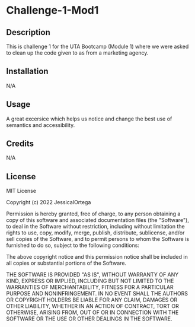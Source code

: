 # Challenge-1-Mod1

## Description
This is challenge 1 for the UTA Bootcamp (Module 1) where we were asked to clean up the code given to as from a marketing agency.

## Installation
N/A

## Usage
A great excersice which helps us notice and change the best use of semantics and accessibility.

## Credits
N/A

## License
MIT License

Copyright (c) 2022 JessicaIOrtega

Permission is hereby granted, free of charge, to any person obtaining a copy of this software and associated documentation files (the "Software"), to deal in the Software without restriction, including without limitation the rights to use, copy, modify, merge, publish, distribute, sublicense, and/or sell copies of the Software, and to permit persons to whom the Software is furnished to do so, subject to the following conditions:

The above copyright notice and this permission notice shall be included in all copies or substantial portions of the Software.

THE SOFTWARE IS PROVIDED "AS IS", WITHOUT WARRANTY OF ANY KIND, EXPRESS OR IMPLIED, INCLUDING BUT NOT LIMITED TO THE WARRANTIES OF MERCHANTABILITY, FITNESS FOR A PARTICULAR PURPOSE AND NONINFRINGEMENT. IN NO EVENT SHALL THE AUTHORS OR COPYRIGHT HOLDERS BE LIABLE FOR ANY CLAIM, DAMAGES OR OTHER LIABILITY, WHETHER IN AN ACTION OF CONTRACT, TORT OR OTHERWISE, ARISING FROM, OUT OF OR IN CONNECTION WITH THE SOFTWARE OR THE USE OR OTHER DEALINGS IN THE SOFTWARE.

